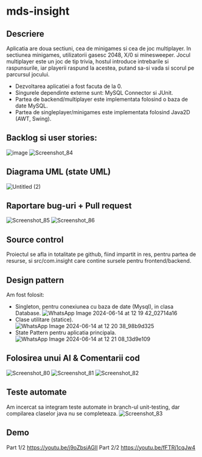 # mds-insight

## Descriere
 Aplicatia are doua sectiuni, cea de minigames si cea de joc multiplayer. In sectiunea minigames, utilizatorii gasesc 2048, X/0 si minesweeper. Jocul multiplayer este un joc de tip trivia, hostul introduce intrebarile si raspunsurile, iar playerii raspund la acestea, putand sa-si vada si scorul pe parcursul jocului.
 * Dezvoltarea aplicatiei a fost facuta de la 0.
 * Singurele dependinte externe sunt: MySQL Connector si JUnit.
 * Partea de backend/multiplayer este implementata folosind o baza de date MySQL.
 * Partea de singleplayer/minigames este implementata folosind Java2D (AWT, Swing).

## Backlog si user stories: 
![image](https://github.com/L-o-rd/mds-insight/assets/116594293/dc5553ac-b81e-4e7e-91d6-9b9e2290e661)
![Screenshot_84](https://github.com/L-o-rd/mds-insight/assets/128260253/8977db24-b538-4c2f-9e64-a9a65efc7b0f)

## Diagrama UML (state UML)
![Untitled (2)](https://github.com/L-o-rd/mds-insight/assets/116594293/e38eb637-d930-4f1f-aac4-1f486afb7ead)

## Raportare bug-uri + Pull request
![Screenshot_85](https://github.com/L-o-rd/mds-insight/assets/128260253/463db350-e144-4df4-b9c4-03ee5954f58f)
![Screenshot_86](https://github.com/L-o-rd/mds-insight/assets/128260253/203a04ee-4cd8-4330-b60b-255c78c5275f)

## Source control
Proiectul se afla in totalitate pe github, fiind impartit in res, pentru partea de resurse, si src/com.insight care contine sursele pentru frontend/backend.

## Design pattern
Am fost folosit:
  * Singleton, pentru conexiunea cu baza de date (Mysql), in clasa Database.
   ![WhatsApp Image 2024-06-14 at 12 19 42_02714a16](https://github.com/L-o-rd/mds-insight/assets/116028853/84081110-da63-4226-9b77-d691dd0f6ce0)
  * Clase utilitare (statice).
   ![WhatsApp Image 2024-06-14 at 12 20 38_98b9d325](https://github.com/L-o-rd/mds-insight/assets/116028853/bf3d713c-af26-40ec-b893-55f169b71426)
  * State Pattern pentru aplicatia principala.
   ![WhatsApp Image 2024-06-14 at 12 21 08_13d9e109](https://github.com/L-o-rd/mds-insight/assets/116028853/63734bd8-eea8-43bb-a873-bf7cec079897)

## Folosirea unui AI & Comentarii cod
![Screenshot_80](https://github.com/L-o-rd/mds-insight/assets/128260253/2b1b27bc-7515-4321-86d8-1102b06bfaa6)
![Screenshot_81](https://github.com/L-o-rd/mds-insight/assets/128260253/4991d426-1428-4672-8fa1-db387b8bdf5f)
![Screenshot_82](https://github.com/L-o-rd/mds-insight/assets/128260253/5872f41f-8185-4285-b7b1-02ab0c013a63)

## Teste automate
Am incercat sa integram teste automate in branch-ul unit-testing, dar compilarea claselor java nu se completeaza.
![Screenshot_83](https://github.com/L-o-rd/mds-insight/assets/128260253/2e263aed-10c9-4e13-974e-9b7af41d0d77)

## Demo

Part 1/2 https://youtu.be/j9oZbsiAGlI
Part 2/2 https://youtu.be/fFTRj1cqJw4

